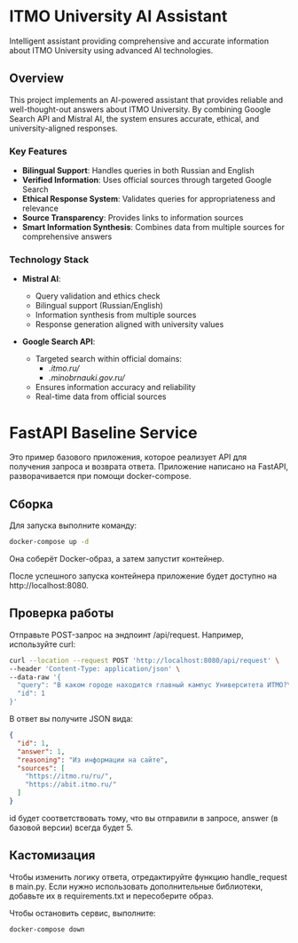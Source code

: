 # ITMO University AI Assistant

Intelligent assistant providing comprehensive and accurate information about ITMO University using advanced AI technologies.

## Overview

This project implements an AI-powered assistant that provides reliable and well-thought-out answers about ITMO University. By combining Google Search API and Mistral AI, the system ensures accurate, ethical, and university-aligned responses.

### Key Features

- **Bilingual Support**: Handles queries in both Russian and English
- **Verified Information**: Uses official sources through targeted Google Search
- **Ethical Response System**: Validates queries for appropriateness and relevance
- **Source Transparency**: Provides links to information sources
- **Smart Information Synthesis**: Combines data from multiple sources for comprehensive answers

### Technology Stack

- **Mistral AI**: 
  - Query validation and ethics check
  - Bilingual support (Russian/English)
  - Information synthesis from multiple sources
  - Response generation aligned with university values
  
- **Google Search API**: 
  - Targeted search within official domains:
    - *.itmo.ru/*
    - *.minobrnauki.gov.ru/*
  - Ensures information accuracy and reliability
  - Real-time data from official sources

# FastAPI Baseline Service
Это пример базового приложения, которое реализует API для получения запроса и возврата ответа.
Приложение написано на FastAPI, разворачивается при помощи docker-compose.

## Сборка
Для запуска выполните команду:

```bash
docker-compose up -d
```
Она соберёт Docker-образ, а затем запустит контейнер.

После успешного запуска контейнера приложение будет доступно на http://localhost:8080.

## Проверка работы
Отправьте POST-запрос на эндпоинт /api/request. Например, используйте curl:

```bash
curl --location --request POST 'http://localhost:8080/api/request' \
--header 'Content-Type: application/json' \
--data-raw '{
  "query": "В каком городе находится главный кампус Университета ИТМО?\n1. Москва\n2. Санкт-Петербург\n3. Екатеринбург\n4. Нижний Новгород",
  "id": 1
}'
```
В ответ вы получите JSON вида:

```json
{
  "id": 1,
  "answer": 1,
  "reasoning": "Из информации на сайте",
  "sources": [
    "https://itmo.ru/ru/",
    "https://abit.itmo.ru/"
  ]
}
```

id будет соответствовать тому, что вы отправили в запросе,
answer (в базовой версии) всегда будет 5.
## Кастомизация
Чтобы изменить логику ответа, отредактируйте функцию handle_request в main.py.
Если нужно использовать дополнительные библиотеки, добавьте их в requirements.txt и пересоберите образ.


Чтобы остановить сервис, выполните:

```bash
docker-compose down
```
